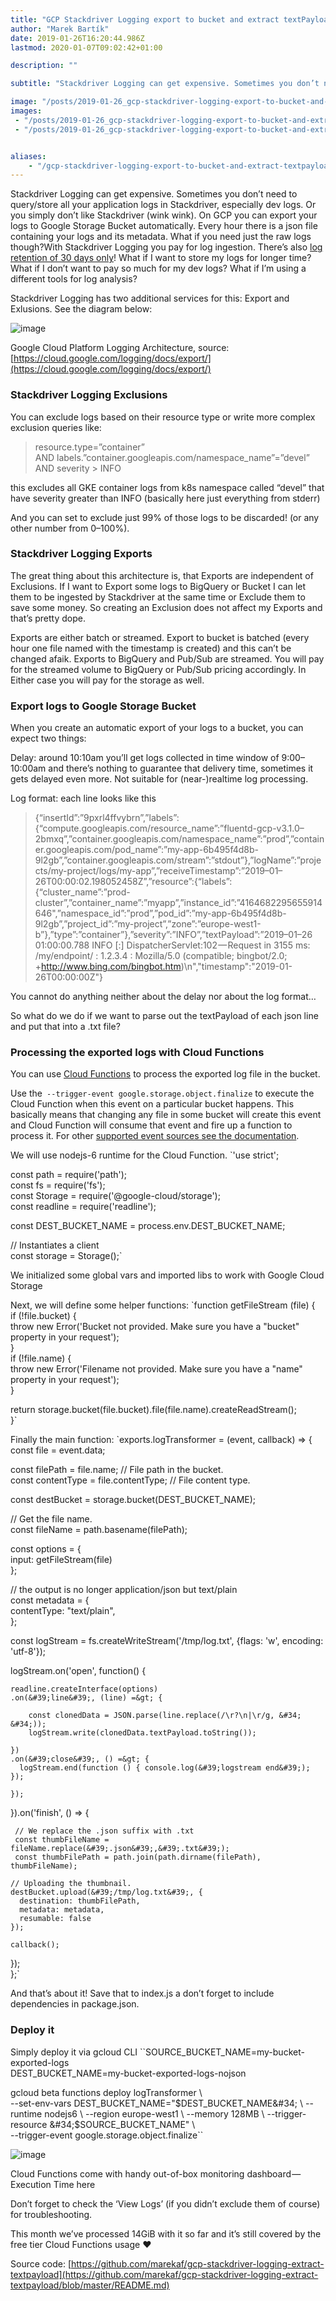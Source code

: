 ```yaml
---
title: "GCP Stackdriver Logging export to bucket and extract textPayload from json with Cloud Functions"
author: "Marek Bartík"
date: 2019-01-26T16:20:44.986Z
lastmod: 2020-01-07T09:02:42+01:00

description: ""

subtitle: "Stackdriver Logging can get expensive. Sometimes you don’t need to query/store all your application logs in Stackdriver, especially dev…"

image: "/posts/2019-01-26_gcp-stackdriver-logging-export-to-bucket-and-extract-textpayload-from-json-with-cloud-functions/images/1.png" 
images:
 - "/posts/2019-01-26_gcp-stackdriver-logging-export-to-bucket-and-extract-textpayload-from-json-with-cloud-functions/images/1.png" 
 - "/posts/2019-01-26_gcp-stackdriver-logging-export-to-bucket-and-extract-textpayload-from-json-with-cloud-functions/images/2.png" 


aliases:
    - "/gcp-stackdriver-logging-export-to-bucket-and-extract-textpayload-from-json-with-cloud-functions-4696798df803"
---
```


Stackdriver Logging can get expensive. Sometimes you don’t need to query/store all your application logs in Stackdriver, especially dev logs. Or you simply don’t like Stackdriver (wink wink). On GCP you can export your logs to Google Storage Bucket automatically. Every hour there is a json file containing your logs and its metadata. What if you need just the raw logs though?With Stackdriver Logging you pay for log ingestion. There’s also [log retention of 30 days only](https://cloud.google.com/logging/quotas#logs_retention_periods)! What if I want to store my logs for longer time? What if I don’t want to pay so much for my dev logs? What if I’m using a different tools for log analysis?

Stackdriver Logging has two additional services for this: Export and Exlusions. See the diagram below:




![image](/posts/2019-01-26_gcp-stackdriver-logging-export-to-bucket-and-extract-textpayload-from-json-with-cloud-functions/images/1.png)

Google Cloud Platform Logging Architecture, source: [https://cloud.google.com/logging/docs/export/](https://cloud.google.com/logging/docs/export/)



### Stackdriver Logging Exclusions

You can exclude logs based on their resource type or write more complex exclusion queries like:
> resource.type=”container”   
> AND labels.”container.googleapis.com/namespace_name”=”devel”   
> AND severity &gt; INFO

this excludes all GKE container logs from k8s namespace called “devel” that have severity greater than INFO (basically here just everything from stderr)

And you can set to exclude just 99% of those logs to be discarded! (or any other number from 0–100%).

### Stackdriver Logging Exports

The great thing about this architecture is, that Exports are independent of Exclusions. If I want to Export some logs to BigQuery or Bucket I can let them to be ingested by Stackdriver at the same time or Exclude them to save some money. So creating an Exclusion does not affect my Exports and that’s pretty dope.

Exports are either batch or streamed. Export to bucket is batched (every hour one file named with the timestamp is created) and this can’t be changed afaik. Exports to BigQuery and Pub/Sub are streamed. You will pay for the streamed volume to BigQuery or Pub/Sub pricing accordingly. In Either case you will pay for the storage as well.

### Export logs to Google Storage Bucket

When you create an automatic export of your logs to a bucket, you can expect two things:

Delay: around 10:10am you’ll get logs collected in time window of 9:00–10:00am and there’s nothing to guarantee that delivery time, sometimes it gets delayed even more. Not suitable for (near-)realtime log processing.

Log format: each line looks like this
> {“insertId”:”9pxrl4ffvybrn”,”labels”:{“compute.googleapis.com/resource_name”:”fluentd-gcp-v3.1.0–2bmxq”,”container.googleapis.com/namespace_name”:”prod”,”container.googleapis.com/pod_name”:”my-app-6b495f4d8b-9l2gb”,”container.googleapis.com/stream”:”stdout”},”logName”:”projects/my-project/logs/my-app”,”receiveTimestamp”:”2019–01–26T00:00:02.198052458Z”,”resource”:{“labels”:{“cluster_name”:”prod-cluster”,”container_name”:”myapp”,”instance_id”:”4164682295655914646&#34;,”namespace_id”:”prod”,”pod_id”:”my-app-6b495f4d8b-9l2gb”,”project_id”:”my-project”,”zone”:”europe-west1-b”},”type”:”container”},”severity”:”INFO”,”textPayload”:”2019–01–26 01:00:00.788 INFO [:] DispatcherServlet:102 — Request in 3155 ms: /my/endpoint/ : 1.2.3.4 : Mozilla/5.0 (compatible; bingbot/2.0; +http://www.bing.com/bingbot.htm)\n&#34;,&#34;timestamp&#34;:&#34;2019-01-26T00:00:00Z&#34;}

You cannot do anything neither about the delay nor about the log format…

So what do we do if we want to parse out the textPayload of each json line and put that into a .txt file?

### Processing the exported logs with Cloud Functions

You can use [Cloud Functions](https://cloud.google.com/functions/) to process the exported log file in the bucket.

Use the` --trigger-event google.storage.object.finalize` to execute the Cloud Function when this event on a particular bucket happens. This basically means that changing any file in some bucket will create this event and Cloud Function will consume that event and fire up a function to process it. For other [supported event sources see the documentation](https://cloud.google.com/functions/features/).

We will use nodejs-6 runtime for the Cloud Function.
`&#39;use strict&#39;;  

const path = require(&#39;path&#39;);  
const fs = require(&#39;fs&#39;);  
const Storage = require(&#39;@google-cloud/storage&#39;);  
const readline = require(&#39;readline&#39;);  

const DEST_BUCKET_NAME = process.env.DEST_BUCKET_NAME;  

// Instantiates a client  
const storage = Storage();`

We initialized some global vars and imported libs to work with Google Cloud Storage

Next, we will define some helper functions:
`function getFileStream (file) {  
  if (!file.bucket) {  
    throw new Error(&#39;Bucket not provided. Make sure you have a &#34;bucket&#34; property in your request&#39;);  
  }  
  if (!file.name) {  
    throw new Error(&#39;Filename not provided. Make sure you have a &#34;name&#34; property in your request&#39;);  
  }  

  return storage.bucket(file.bucket).file(file.name).createReadStream();  
}`

Finally the main function:
`exports.logTransformer = (event, callback) =&gt; {  
  const file = event.data;  

  const filePath = file.name; // File path in the bucket.  
  const contentType = file.contentType; // File content type.  

  const destBucket = storage.bucket(DEST_BUCKET_NAME);  

  // Get the file name.  
  const fileName = path.basename(filePath);  

  const options = {  
    input: getFileStream(file)  
  };  

  // the output is no longer application/json but text/plain  
  const metadata = {  
    contentType: &#34;text/plain&#34;,  
  };  

  const logStream = fs.createWriteStream(&#39;/tmp/log.txt&#39;, {flags: &#39;w&#39;, encoding: &#39;utf-8&#39;});  

  logStream.on(&#39;open&#39;, function() {  

    readline.createInterface(options)  
    .on(&#39;line&#39;, (line) =&gt; {  

        const clonedData = JSON.parse(line.replace(/\r?\n|\r/g, &#34; &#34;));  
        logStream.write(clonedData.textPayload.toString());   

    })  
    .on(&#39;close&#39;, () =&gt; {  
      logStream.end(function () { console.log(&#39;logstream end&#39;); });  

    });  
  }).on(&#39;finish&#39;, () =&gt; {  

     // We replace the .json suffix with .txt   
     const thumbFileName = fileName.replace(&#39;.json&#39;,&#39;.txt&#39;);  
     const thumbFilePath = path.join(path.dirname(filePath), thumbFileName);  

    // Uploading the thumbnail.  
    destBucket.upload(&#39;/tmp/log.txt&#39;, {  
      destination: thumbFilePath,  
      metadata: metadata,  
      resumable: false  
    });  

    callback();  
  });  
};`

And that’s about it! Save that to index.js a don’t forget to include dependencies in package.json.

### Deploy it

Simply deploy it via gcloud CLI
``SOURCE_BUCKET_NAME=my-bucket-exported-logs  
DEST_BUCKET_NAME=my-bucket-exported-logs-nojson  

gcloud beta functions deploy logTransformer \   
   --set-env-vars DEST_BUCKET_NAME=&#34;$DEST_BUCKET_NAME&#34; \  
   --runtime nodejs6 \  
   --region europe-west1 \  
   --memory 128MB  \  
   --trigger-resource &#34;$SOURCE_BUCKET_NAME&#34; \  
   --trigger-event google.storage.object.finalize``



![image](/posts/2019-01-26_gcp-stackdriver-logging-export-to-bucket-and-extract-textpayload-from-json-with-cloud-functions/images/2.png)

Cloud Functions come with handy out-of-box monitoring dashboard — Execution Time here



Don’t forget to check the ‘View Logs’ (if you didn’t exclude them of course) for troubleshooting.

This month we’ve processed 14GiB with it so far and it’s still covered by the free tier Cloud Functions usage ❤

Source code: [https://github.com/marekaf/gcp-stackdriver-logging-extract-textpayload](https://github.com/marekaf/gcp-stackdriver-logging-extract-textpayload/blob/master/README.md)
